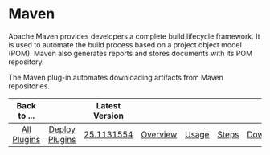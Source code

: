 
Maven
=====


Apache Maven provides developers a complete build lifecycle framework. It is used to automate the build process based on
 a project object model (POM). Maven also generates reports and stores documents with its POM repository.


The Maven 
plug-in automates downloading artifacts from Maven repositories.




|Back to ...||Latest Version|||||
| :---: | :---: | :---: | :---: | :---: | :---: | :---: |
|[All Plugins](../../index.md)|[Deploy Plugins](../README.md)|[25.1131554]()|[Overview](overview.md)|[Usage](usage.md)|[Steps](steps.md)|[Downloads](downloads.md)|
